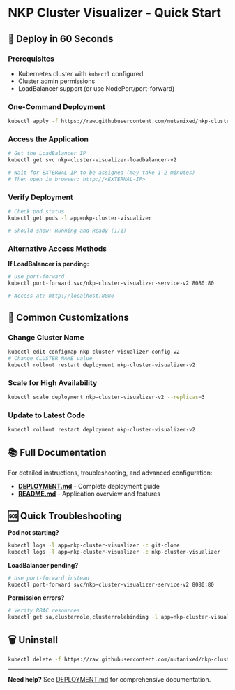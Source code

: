 # NKP Cluster Visualizer - Quick Start

## 🚀 Deploy in 60 Seconds

### Prerequisites
- Kubernetes cluster with `kubectl` configured
- Cluster admin permissions
- LoadBalancer support (or use NodePort/port-forward)

### One-Command Deployment

```bash
kubectl apply -f https://raw.githubusercontent.com/nutanixed/nkp-cluster-visualizer/main/k8s/deployment-v2.yaml
```

### Access the Application

```bash
# Get the LoadBalancer IP
kubectl get svc nkp-cluster-visualizer-loadbalancer-v2

# Wait for EXTERNAL-IP to be assigned (may take 1-2 minutes)
# Then open in browser: http://<EXTERNAL-IP>
```

### Verify Deployment

```bash
# Check pod status
kubectl get pods -l app=nkp-cluster-visualizer

# Should show: Running and Ready (1/1)
```

### Alternative Access Methods

**If LoadBalancer is pending:**

```bash
# Use port-forward
kubectl port-forward svc/nkp-cluster-visualizer-service-v2 8080:80

# Access at: http://localhost:8080
```

## 🔧 Common Customizations

### Change Cluster Name

```bash
kubectl edit configmap nkp-cluster-visualizer-config-v2
# Change CLUSTER_NAME value
kubectl rollout restart deployment nkp-cluster-visualizer-v2
```

### Scale for High Availability

```bash
kubectl scale deployment nkp-cluster-visualizer-v2 --replicas=3
```

### Update to Latest Code

```bash
kubectl rollout restart deployment nkp-cluster-visualizer-v2
```

## 📚 Full Documentation

For detailed instructions, troubleshooting, and advanced configuration:
- **[DEPLOYMENT.md](DEPLOYMENT.md)** - Complete deployment guide
- **[README.md](README.md)** - Application overview and features

## 🆘 Quick Troubleshooting

**Pod not starting?**
```bash
kubectl logs -l app=nkp-cluster-visualizer -c git-clone
kubectl logs -l app=nkp-cluster-visualizer -c nkp-cluster-visualizer
```

**LoadBalancer pending?**
```bash
# Use port-forward instead
kubectl port-forward svc/nkp-cluster-visualizer-service-v2 8080:80
```

**Permission errors?**
```bash
# Verify RBAC resources
kubectl get sa,clusterrole,clusterrolebinding -l app=nkp-cluster-visualizer
```

## 🗑️ Uninstall

```bash
kubectl delete -f https://raw.githubusercontent.com/nutanixed/nkp-cluster-visualizer/main/k8s/deployment-v2.yaml
```

---

**Need help?** See [DEPLOYMENT.md](DEPLOYMENT.md) for comprehensive documentation.